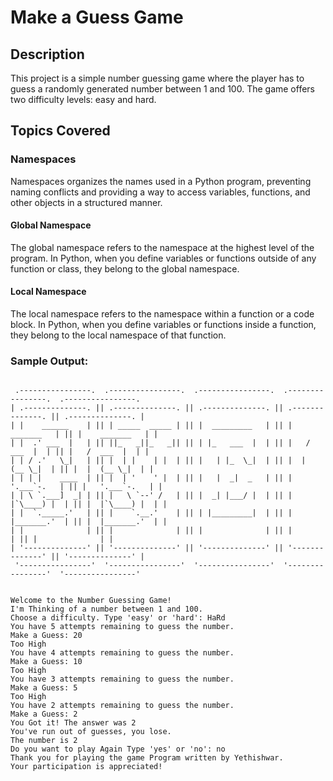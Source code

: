 # Make a Guess Game

## Description

This project is a simple number guessing game where the player has to guess a randomly generated number between 1 and 100. The game offers two difficulty levels: easy and hard.

## Topics Covered

### Namespaces

Namespaces organizes the names used in a Python program, preventing naming conflicts and providing a way to access variables, functions, and other objects in a structured manner.

#### Global Namespace

The global namespace refers to the namespace at the highest level of the program. In Python, when you define variables or functions outside of any function or class, they belong to the global namespace.

#### Local Namespace

The local namespace refers to the namespace within a function or a code block. In Python, when you define variables or functions inside a function, they belong to the local namespace of that function.

### Sample Output:

```plaintext

 .----------------.  .----------------.  .----------------.  .----------------.  .----------------.
| .--------------. || .--------------. || .--------------. || .--------------. || .--------------. |
| |    ______    | || | _____  _____ | || |  _________   | || |    _______   | || |    _______   | |
| |  .' ___  |   | || ||_   _||_   _|| || | |_   ___  |  | || |   /  ___  |  | || |   /  ___  |  | |
| | / .'   \_|   | || |  | |    | |  | || |   | |_  \_|  | || |  |  (__ \_|  | || |  |  (__ \_|  | |
| | | |    ____  | || |  | '    ' |  | || |   |  _|  _   | || |   '.___`-.   | || |   '.___`-.   | |
| | \ `.___]  _| | || |   \ `--' /   | || |  _| |___/ |  | || |  |`\____) |  | || |  |`\____) |  | |
| |  `._____.'   | || |    `.__.'    | || | |_________|  | || |  |_______.'  | || |  |_______.'  | |
| |              | || |              | || |              | || |              | || |              | |
| '--------------' || '--------------' || '--------------' || '--------------' || '--------------' |
 '----------------'  '----------------'  '----------------'  '----------------'  '----------------'


Welcome to the Number Guessing Game!
I'm Thinking of a number between 1 and 100.
Choose a difficulty. Type 'easy' or 'hard': HaRd
You have 5 attempts remaining to guess the number.
Make a Guess: 20
Too High
You have 4 attempts remaining to guess the number.
Make a Guess: 10
Too High
You have 3 attempts remaining to guess the number.
Make a Guess: 5
Too High
You have 2 attempts remaining to guess the number.
Make a Guess: 2
You Got it! The answer was 2
You've run out of guesses, you lose.
The number is 2
Do you want to play Again Type 'yes' or 'no': no
Thank you for playing the game Program written by Yethishwar.
Your participation is appreciated!
```
